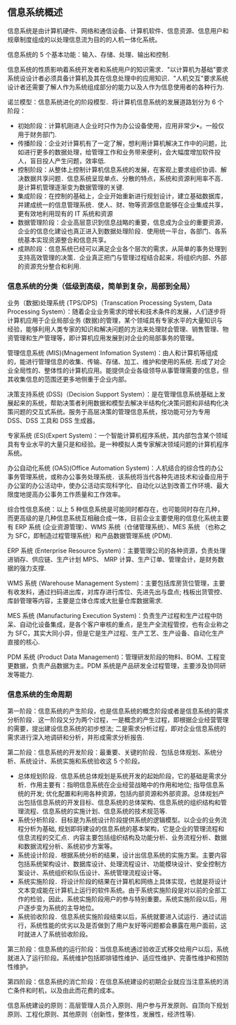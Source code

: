 ```toc
```


## 信息系统概述

信息系统是由计算机硬件、网络和通信设备、计算机软件、信息资源、信息用户和规章制度组成的以处理信息流为目的的人机一体化系统。

信息系统的 5 个基本功能：输入、存储、处理、输出和控制.

信息系统的性质影响着系统开发者和系统用户的知识需求．"以计算机为基础"要求系统设设计者必须具备计算机及其在信息处理中的应用知识．"人机交互"要求系统设计者还需要了解人作为系统组成部分的能力以及人作为信息使用者的各种行为.

诺兰模型：信息系统进化的阶段模型．将计算机信息系统的发展道路划分为 6 个阶段：
- 初始阶段：计算机刚进人企业时只作为办公设备使用，应用非常少•。一般仅用于财务部门.
- 传播阶段：企业对计算机有了一定了解，想利用计算机解决工作中的问题，比如进行更多的数据处理，给管理工作和业务带来便利，会大幅度增加软件投人，盲目投人产生问题，效率低.
- 控制阶段：从整体上控制计算机信息系统的发展，在客观上要求组织协调、解决数据共享问题．信息系统呈现单点、分散的特点，系统和资源利用率不高．是计算机管理逐渐变为数据管理的关键.
- 集成阶段：在控制的基础上，企业开始重新进行规划设计，建立基础数据库，并建成统一的信息管理系统．使人、财、物等资源信息能够在企业集成共享，更有效地利用现有的 IT 系统和资源
- 数据管理阶段：企业高层意识到信息战略的重要，信息成为企业的重要资源，企业的信息化建设也真正进入到数据处理阶段．使用统一平台，各部门、各系统基本实现资源整合和信息共享。
- 成熟阶段：信息系统已经可以满足企业各个层次的需求，从简单的事务处理到支持高效管理的决策．企业真正把门与管理过程结合起来，将组织内部、外部的资源充分整合和利用.


### 信息系统的分类（低级到高级，简单到复杂，局部到全局）

业务（数据)处理系统 (TPS/DPS)（Transcation Processing System, Data Processing System）：随着企业业务需求的增长和技术条件的发展，人们逐步将计算机应用于企业局部业务 (数据)的管理，某个领域具有专家水平的大量知识与经验，能够利用人类专家的知识和解决问题的方法来处理财会管理、销售管理、物资管理和生产管理等，即计算机应用发展到对企业的局部事务的管理。

管理信息系统 (MIS)(Mnagement Infomation System)：由人和计算机等组成的，能进行管理信息的收集、传输、存储、加工、维护和使用的系统. 形成了对企业全局性的、整体性的计算机应用。能提供企业各级领导从事管理需要的信息，但其收集信息的范围还更多地侧重于企业内部。

决策支持系统 (DSS)（Decision Support System）：是在管理信息系统基础上发展起来的系统，帮助决策者利用数据和模型去解决半结构化决策问题和非结构化决策问题的交互式系统。服务于高层决策的管理信息系统，按功能可分为专用 DSS、DSS 工具和 DSS 生成器。

专家系统 (ES)(Expert System)：一个智能计算机程序系统，其内部包含某个领域具有专业水平的大量只是和经验。是一种模拟人类专家解决领域问题的计算机程序系统。

办公自动化系统 (OAS)(Office Automation System)：人机结合的综合性的办公事务管理系统，或称办公事务处理系统．该系统将当代各种先进技术和设备应用于办公室的办公活动中，使办公活动实现科学化、自动化以达到改善工作环境、最大限度地提高办公事务工作质量和工作效率。


综合性信息系统：以上 5 种信息系统是可能同时都存在，也可能同时存在几种，而更高级的是几种信息系统互相融合成一体，目前企业主要使用的信息化系统主要有 ERP 系统 (企业资源管理）、WMS 系统（仓储管理系统）、MES 系统 （也称之为 SFC，即制造过程管理系统）和产品数据管理系统 (PDM).

ERP 系统 (Enterprise Resource System)：主要管理公司的各种资源，负责处理进销存、供应链、生产计划 MPS、 MRP 计算、生产订单、管理会计，是财务数据的强力支撑.

WMS 系统 (Warehouse Management System)：主要包括库房货位管理，主要有收发料，通过扫码进出库，对库存进行库位、先进先出与盘点; 栈板出货管控、库龄管理等内容，主要是立体仓库或大批量仓库数据需求.

MES 系统 (Manufacturing Execution System)：负责生产过程和生产过程中防呆、自动化设备集成，是各个客户审核的重点，是生产全流程管控，也有企业称之为 SFC，其实大同小异，但是它是生产过程、生产工艺、生产设备、自动化生产直接的核心.

PDM 系统 (Product Data Management)：管理研发阶段的物料、BOM、工程变更数据，负责产品数据为主。PDM 系统是产品研发全过程管理，主要涉及协同研发等能力.

### 信息系统的生命周期

第一阶段：信息系统的产生阶段，也是信息系统的概念阶段或者是信息系统的需求分析阶段．这一阶段又分为两个过程，一是概念的产生过程，即根据企业经营管理的需要，提出建设信息系统的初步想法; 二是需求分析过程，即对企业信息系统的需求进行深入地调研和分析，并形成需求分析报告.

第二阶段：信息系统的开发阶段：最重要、关键的阶段．包括总体规划、系统分析、系统设计、系统实施和系统验收这 5 个阶段。
- 总体规划阶段．信息系统总体规划是系统开发的起始阶段，它的基础是需求分析．作用主要有：指明信息系统在企业经营战略中的作用和地位; 指导信息系统的开发; 优化配置和利用各种资源，包括内部资源和外部资源。总体规划产出包括信息系统的开发目标、信息系统的总体架构、信息系统的组织结构和管理流程、信息系统的实施计划、信息系统的技术规范等.
- 系统分析阶段．目标是为系统设计阶段提供系统的逻辑模型。以企业的业务流程分析为基础, 规划即将建设的信息系统的基本架构，它是企业的管理流程和信息流程的交汇点．内容主要包括组织结构及功能分析、业务流程分析、数据和数据流程分析、系统初步方案等。
- 系统设计阶段．根据系统分析的结果，设计出信息系统的实施方案。主要内容包括系统架构设计、数据库设计、处理流程设计、功能模块设计、安全控制方案设计、系统组织和队伍设计、系统管理流程设计等。
- 系统实施阶段．将设计阶段的结果在计算机和网络上具体实现，也就是将设计文本变成能在计算机上运行的软件系统。由于系统实施阶段是对以前的全部工作的检验，因此，系统实施阶段用户的参与特别重要。系统实施阶段以后，用户逐步变为系统的主导地位。
- 系统验收阶段．信息系统实施阶段结束以后，系统就要进入试运行．通过试运行，系统性能的优劣以及是否做到了用户友好等问题都会暴露在用户面前，这时就进人了系统验收阶段。

第三阶段：信息系统的运行阶段：当信息系统通过验收正式移交给用户以后，系统就进入了运行阶段。系统维护包括即排错性维护、适应性维护、完善性维护和预防性维护。

第四阶段：信息系统的消亡阶段：在信息系统建设的初期企业就应当注意系统的消亡条件和时机，以及由此而花费的成本。


信息系统建设的原则：高层管理人员介入原则、用户参与开发原则、自顶向下规划原则、工程化原则、其他原则（创新性，整体性，发展性，经济性等).





